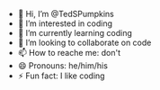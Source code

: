 - 👋 Hi, I’m @TedSPumpkins
- 👀 I’m interested in coding
- 🌱 I’m currently learning coding
- 💞️ I’m looking to collaborate on code
- 📫 How to reache me: don't
- 😄 Pronouns: he/him/his
- ⚡ Fun fact: I like coding

<!---
TedSPumpkins/TedSPumpkins is a ✨ special ✨ repository because its `README.md` (this file) appears on your GitHub profile.
You can click the Preview link to take a look at your changes.
--->
